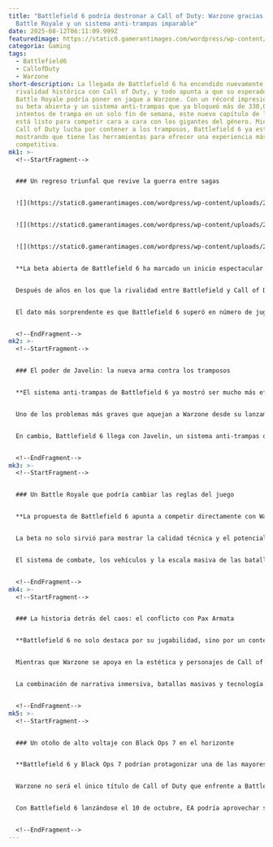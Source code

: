 ```yaml
---
title: "Battlefield 6 podría destronar a Call of Duty: Warzone gracias a su
  Battle Royale y un sistema anti-trampas imparable"
date: 2025-08-12T06:11:09.999Z
featuredimage: https://static0.gamerantimages.com/wordpress/wp-content/uploads/2025/08/battlefield-6-sledgehammers.jpeg?q=49&fit=crop&w=1100&h=618&dpr=2
categoria: Gaming
tags:
  - Battlefield6
  - CallofDuty
  - Warzone
short-description: La llegada de Battlefield 6 ha encendido nuevamente la
  rivalidad histórica con Call of Duty, y todo apunta a que su esperado modo
  Battle Royale podría poner en jaque a Warzone. Con un récord impresionante en
  su beta abierta y un sistema anti-trampas que ya bloqueó más de 330,000
  intentos de trampa en un solo fin de semana, este nuevo capítulo de la saga
  está listo para competir cara a cara con los gigantes del género. Mientras
  Call of Duty lucha por contener a los tramposos, Battlefield 6 ya está
  mostrando que tiene las herramientas para ofrecer una experiencia más limpia y
  competitiva.
mk1: >-
  <!--StartFragment-->


  ### Un regreso triunfal que revive la guerra entre sagas


  ![](https://static0.gamerantimages.com/wordpress/wp-content/uploads/2025/08/battlefield-6-artwork-soldier-squad-next-to-jeep.jpg?q=49&fit=crop&w=825&dpr=2)


  ![](https://static0.gamerantimages.com/wordpress/wp-content/uploads/2025/08/battlefield-6-support.jpg?q=49&fit=crop&w=825&dpr=2)


  ![](https://static0.gamerantimages.com/wordpress/wp-content/uploads/2025/08/battlefield-6-screenshot-1.jpg)


  **La beta abierta de Battlefield 6 ha marcado un inicio espectacular que revive la competencia con Call of Duty.**


  Después de años en los que la rivalidad entre Battlefield y Call of Duty parecía enfriarse, la llegada de la beta abierta de Battlefield 6 ha cambiado el panorama por completo. Miles de jugadores se unieron para probar por primera vez este nuevo título, generando una ola de entusiasmo que no se veía desde hace tiempo en la saga.


  El dato más sorprendente es que Battlefield 6 superó en número de jugadores simultáneos en Steam a cualquier entrega de Call of Duty, algo que nadie esperaba tras el tibio recibimiento de Battlefield 2042. Con esta hazaña, la franquicia de EA no solo se coloca nuevamente en el mapa, sino que amenaza con robarle protagonismo a Warzone en su propio terreno: el Battle Royale.


  <!--EndFragment-->
mk2: >-
  <!--StartFragment-->


  ### El poder de Javelin: la nueva arma contra los tramposos


  **El sistema anti-trampas de Battlefield 6 ya mostró ser mucho más eficaz que el de Warzone.**


  Uno de los problemas más graves que aquejan a Warzone desde su lanzamiento es la presencia constante de tramposos. Su sistema Ricochet ha sido duramente criticado por permitir que muchos hagan trampa sin consecuencias reales, lo que arruina la experiencia de juego para la comunidad.


  En cambio, Battlefield 6 llega con Javelin, un sistema anti-trampas que en su primer fin de semana bloqueó más de 330,000 intentos de trampa durante la beta abierta. Aunque no es infalible, este nivel de efectividad da confianza a los jugadores y promete un entorno más justo y competitivo para su futuro modo Battle Royale. Si esta tendencia continúa, Warzone podría perder una parte significativa de su base de jugadores, cansados de enfrentar hackers sin control.


  <!--EndFragment-->
mk3: >-
  <!--StartFragment-->


  ### Un Battle Royale que podría cambiar las reglas del juego


  **La propuesta de Battlefield 6 apunta a competir directamente con Warzone en el terreno del Battle Royale.**


  La beta no solo sirvió para mostrar la calidad técnica y el potencial del juego, sino que también dejó entrever que EA planea un modo Battle Royale que podría rivalizar directamente con Warzone. La clave no estaría solo en la jugabilidad o el diseño de mapas, sino en garantizar partidas libres de trampas y con una experiencia fluida para todos.


  El sistema de combate, los vehículos y la escala masiva de las batallas son elementos que podrían darle a Battlefield 6 una ventaja única frente a Warzone, que en los últimos años ha recibido críticas por la repetitividad de sus mapas y la falta de innovación.


  <!--EndFragment-->
mk4: >-
  <!--StartFragment-->


  ### La historia detrás del caos: el conflicto con Pax Armata


  **Battlefield 6 no solo destaca por su jugabilidad, sino por un contexto narrativo que lo diferencia.**


  Mientras que Warzone se apoya en la estética y personajes de Call of Duty, Battlefield 6 ofrece un conflicto ficticio pero cargado de tensión política: la lucha contra la organización mercenaria Pax Armata, que desafía directamente a los países alineados con la OTAN. Ambientado en 2027, este escenario añade un toque cinematográfico y futurista que podría atraer a jugadores que buscan algo más que simples partidas en línea.


  La combinación de narrativa inmersiva, batallas masivas y tecnología de vanguardia le da a Battlefield 6 un perfil más completo, lo que podría convencer incluso a jugadores de otros shooters a darle una oportunidad.


  <!--EndFragment-->
mk5: >-
  <!--StartFragment-->


  ### Un otoño de alto voltaje con Black Ops 7 en el horizonte


  **Battlefield 6 y Black Ops 7 podrían protagonizar una de las mayores batallas comerciales del año.**


  Warzone no será el único título de Call of Duty que enfrente a Battlefield 6 este año. Black Ops 7, ambientado en 2035, también está en camino, y aunque su fecha exacta de lanzamiento no está confirmada, los rumores apuntan a noviembre. Esto colocaría a ambas franquicias en un choque directo en plena temporada alta.


  Con Battlefield 6 lanzándose el 10 de octubre, EA podría aprovechar semanas clave para captar jugadores antes de que llegue la nueva entrega de Call of Duty. Si además mantiene su ventaja en el control de trampas y la calidad del juego, podríamos estar frente a un cambio importante en el dominio del género FPS. En Mexgamer.com estaremos siguiendo de cerca esta batalla para mantenerte informado sobre cada movimiento.


  <!--EndFragment-->
---
```

